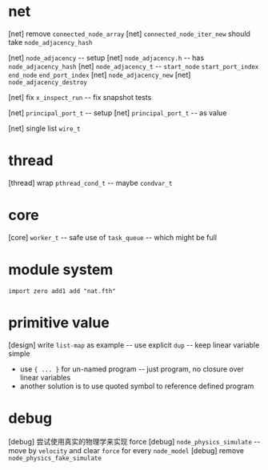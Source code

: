 # net

[net] remove `connected_node_array`
[net] `connected_node_iter_new` should take `node_adjacency_hash`

[net] `node_adjacency` -- setup
[net] `node_adjacency.h` -- has `node_adjacency_hash`
[net] `node_adjacency_t` -- `start_node` `start_port_index` `end_node` `end_port_index`
[net] `node_adjacency_new`
[net] `node_adjacency_destroy`

[net] fix `x_inspect_run` -- fix snapshot tests

[net] `principal_port_t` -- setup
[net] `principal_port_t` -- as value

[net] single list `wire_t`

# thread

[thread] wrap `pthread_cond_t` -- maybe `condvar_t`

# core

[core] `worker_t` -- safe use of `task_queue` -- which might be full

# module system

```
import zero add1 add "nat.fth"
```

# primitive value

[design] write `list-map` as example -- use explicit `dup` -- keep linear variable simple

- use `{ ... }` for un-named program -- just program, no closure over linear variables
- another solution is to use quoted symbol to reference defined program

# debug

[debug] 尝试使用真实的物理学来实现 force
[debug] `node_physics_simulate` -- move by `velocity` and clear `force` for every `node_model`
[debug] remove `node_physics_fake_simulate`
